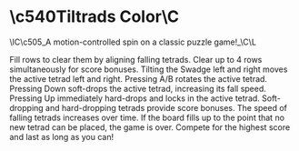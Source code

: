# \c540Tiltrads Color\C

\lC\c505_A motion-controlled spin on a classic puzzle game!_\C\L

Fill rows to clear them by aligning falling tetrads. Clear up to 4 rows simultaneously for score bonuses. Tilting the Swadge left and right moves the active tetrad left and right. Pressing A/B rotates the active tetrad. Pressing Down soft-drops the active tetrad, increasing its fall speed. Pressing Up immediately hard-drops and locks in the active tetrad. Soft-dropping and hard-dropping tetrads provide score bonuses. The speed of falling tetrads increases over time. If the board fills up to the point that no new tetrad can be placed, the game is over. Compete for the highest score and last as long as you can!
